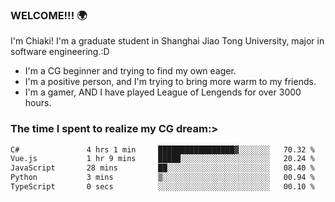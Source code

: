 ### WELCOME!!! 🌍

I'm Chiaki! I'm a graduate student in Shanghai Jiao Tong University, major in software engineering.:D

-  I'm a CG beginner and trying to find my own eager. 
-  I'm a positive person, and I'm trying to bring more warm to my friends.
-  I'm a gamer, AND I have played League of Lengends for over 3000 hours.


### The time I spent to realize my CG dream:>
<!--START_SECTION:waka-->

```txt
C#               4 hrs 1 min     █████████████████▓░░░░░░░   70.32 %
Vue.js           1 hr 9 mins     █████░░░░░░░░░░░░░░░░░░░░   20.24 %
JavaScript       28 mins         ██░░░░░░░░░░░░░░░░░░░░░░░   08.40 %
Python           3 mins          ▒░░░░░░░░░░░░░░░░░░░░░░░░   00.94 %
TypeScript       0 secs          ░░░░░░░░░░░░░░░░░░░░░░░░░   00.10 %
```

<!--END_SECTION:waka-->

<!--
**Chiaki-meow/Chiaki-meow** is a ✨ _special_ ✨ repository because its `README.md` (this file) appears on your GitHub profile.

Here are some ideas to get you started:

- 🔭 I’m currently working on ...
- 🌱 I’m currently learning ...
- 👯 I’m looking to collaborate on ...
- 🤔 I’m looking for help with ...
- 💬 Ask me about ...
- 📫 How to reach me: ...
- 😄 Pronouns: ...
- ⚡ Fun fact: ...
-->
